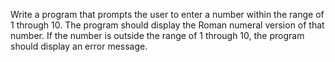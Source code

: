 Write a program that prompts the user to enter a number within the range of 1 through 10.
The program should display the Roman numeral version of that number.
If the number is outside the range of 1 through 10, the program should display an error message.
